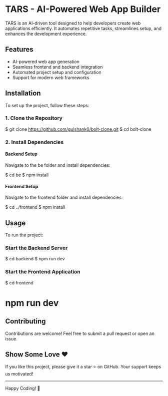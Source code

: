 # TARS - AI-Powered Web App Builder

TARS is an AI-driven tool designed to help developers create web applications efficiently. It automates repetitive tasks, streamlines setup, and enhances the development experience.

## Features
- AI-powered web app generation
- Seamless frontend and backend integration
- Automated project setup and configuration
- Support for modern web frameworks

## Installation
To set up the project, follow these steps:

### 1. Clone the Repository

$ git clone https://github.com/gulshank0/bolt-clone.git
$ cd bolt-clone


### 2. Install Dependencies
#### Backend Setup
Navigate to the be folder and install dependencies:

$ cd be
$ npm install

#### Frontend Setup
Navigate to the frontend folder and install dependencies:

$ cd ../frontend
$ npm install


## Usage
To run the project:

### Start the Backend Server

$ cd backend
$ npm run dev

### Start the Frontend Application

$ cd frontend
# npm run dev


## Contributing
Contributions are welcome! Feel free to submit a pull request or open an issue.

## Show Some Love ❤️
If you like this project, please give it a star ⭐ on GitHub. Your support keeps us motivated!

---

Happy Coding! 🚀
